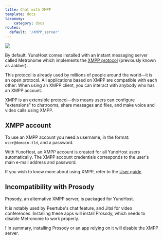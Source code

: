 ```yaml
---
title: Chat with XMPP
template: docs
taxonomy:
    category: docs
routes:
  default: '/XMPP_server'
---
```


![](image://XMPP_logo.png?resize=100)

By default, YunoHost comes installed with an instant messaging server called Metronome which implements the [XMPP protocol](https://en.wikipedia.org/wiki/Extensible_Messaging_and_Presence_Protocol) (previously known as Jabber).

This protocol is already used by millions of people around the world—it is an open protocol.
All applications based on XMPP are compatible with each other: When using an XMPP client, you can interact with anybody who has an XMPP account.

XMPP is an extensible protocol—this means users can configure "extensions" to chatrooms, share messages and files, and make voice and video calls using XMPP.

## XMPP account

To use an XMPP account you need a username, in the format: `user@domain.tld`, and a password.

With YunoHost, an XMPP account is created for all YunoHost users automatically.
The XMPP account credentials corresponds to the user's main e-mail address and password.

If you wish to know more about using XMPP, refer to the [User guide](/XMPP).

## Incompatibility with Prosody

Prosody, an alternative XMPP server, is packaged for YunoHost.

It is notably used by Peertube's chat feature, and Jitsi for video conferences. Installing these apps will install Prosody, which needs to disable Metronome to work properly.

! In summary, installing Prosody or an app relying on it will disable the XMPP server.
